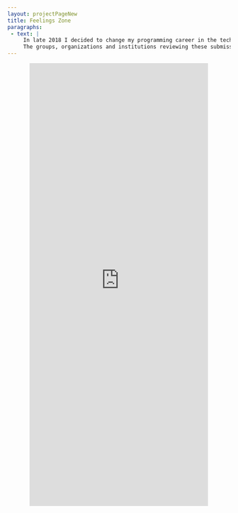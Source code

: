 ```yaml
---
layout: projectPageNew
title: Feelings Zone
paragraphs:
 - text: |
     In late 2018 I decided to change my programming career in the tech world for one in the arts. I soon learned that working as an artist involves writing countless proposals – for grants, residencies, shows, and so on. I am keeping track of all my art related applications in a Google Sheet, which is publicly shared below. <br/><br/>
     The groups, organizations and institutions reviewing these submissions are rarely transparent about their processes, and almost never give reasons for their decisions. I'm making my list public because I believe there should be more institutional – and in equal parts individual – transparency around this topic.
---
```

<iframe width="80%" height="1000px" src="https://docs.google.com/spreadsheets/d/e/2PACX-1vSQMbXg1PCRH2WUdzTwGlFmi2Jz32fshL7fbE0ivkcGqKbU03eVfEI_DNHGKhThbT8YB7lviGbOOffS/pubhtml?gid=0&amp;single=true&amp;widget=false&amp;headers=false" style="border: none; margin-left: 50%; transform: translateX(-50%);">
</iframe>
